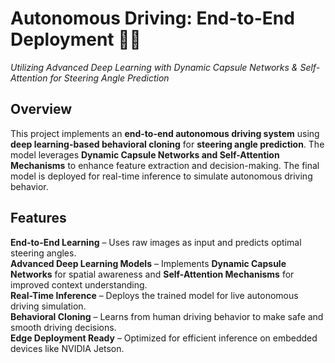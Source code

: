 
# **Autonomous Driving: End-to-End Deployment 🚗💡**  
*Utilizing Advanced Deep Learning with Dynamic Capsule Networks & Self-Attention for Steering Angle Prediction*  

##  **Overview**  
This project implements an **end-to-end autonomous driving system** using **deep learning-based behavioral cloning** for **steering angle prediction**. The model leverages **Dynamic Capsule Networks and Self-Attention Mechanisms** to enhance feature extraction and decision-making. The final model is deployed for real-time inference to simulate autonomous driving behavior.  

##  **Features**  
 **End-to-End Learning** – Uses raw images as input and predicts optimal steering angles.  
 **Advanced Deep Learning Models** – Implements **Dynamic Capsule Networks** for spatial awareness and **Self-Attention Mechanisms** for improved context understanding.  
 **Real-Time Inference** – Deploys the trained model for live autonomous driving simulation.  
 **Behavioral Cloning** – Learns from human driving behavior to make safe and smooth driving decisions.  
 **Edge Deployment Ready** – Optimized for efficient inference on embedded devices like NVIDIA Jetson.  



